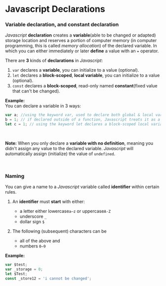 # Javascript Declarations

### Variable declaration, and constant declaration

*Javascript* **declaration** creates a **variable**(able to be changed or adapted) storage location and reserves a portion of computer memory (in computer programming, this is called *memory allocation*) of the declared variable. In which you can either immediately or later **define** a value with an `=` operator.

There are **3** kinds of **declarations** in *Javascript*:
1. `var` declares a __variable__, you can initialize to a value (optional).
2. `let` declares a __block-scoped__, __local variable__, you can initialize to a value (optional).
3. `const` declares a **block-scoped**, read-only named **constant**(fixed value that can't be changed).

**Example:** <br>
You can declare a variable in 3 ways:
```Javascript
var a; //using the keyword var, used to declare both global & local variables
b = 1; // if declared outside of a function, Javascript treats it as a global variable but this is not a recommended method might as well not use it
let c = 1; // using the keyword let declares a block-scoped local variable (you'll learn this later :D)
```
<br>

__Note:__ 
When you only declare a **variable with no definition**, meaning you didn't assign any value to the declared variable. _Javascript_ will automatically assign (initialize) the value of `undefined`.

<br>

### Naming
You can give a name to a _Javascript_ variable called __identifier__ within certain rules.
1. An __identifier__ must __start__ with either:
    - a letter either lowercase`a–z` or uppercase`A-Z`
    - underscore `_`
    - dollar sign `$`

2. The following (subsequent) characters can be
    - all of the above and
    - numbers `0–9`

**Example:**
```Javascript
var $test;
var _storage = 0;
let $Test;
const _store12 = 'i cannot be changed';
```
